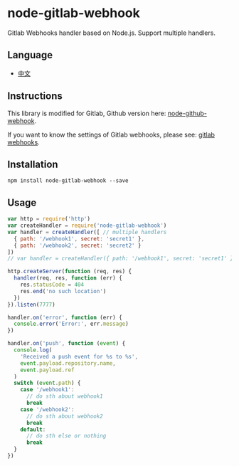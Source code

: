 # node-gitlab-webhook
Gitlab Webhooks handler based on Node.js. Support multiple handlers.

## Language

- [中文](https://github.com/excaliburhan/node-gitlab-webhook/blob/master/docs/zh_CN.md)

## Instructions

This library is modified for Gitlab, Github version here: [node-github-webhook](https://github.com/excaliburhan/node-github-webhook).

If you want to know the settings of Gitlab webhooks, please see: [gitlab webhooks](https://docs.gitlab.com/ee/user/project/integrations/webhooks.html).

## Installation

`npm install node-gitlab-webhook --save`

## Usage

```js
var http = require('http')
var createHandler = require('node-gitlab-webhook')
var handler = createHandler([ // multiple handlers
  { path: '/webhook1', secret: 'secret1' },
  { path: '/webhook2', secret: 'secret2' }
])
// var handler = createHandler({ path: '/webhook1', secret: 'secret1' }) // single handler

http.createServer(function (req, res) {
  handler(req, res, function (err) {
    res.statusCode = 404
    res.end('no such location')
  })
}).listen(7777)

handler.on('error', function (err) {
  console.error('Error:', err.message)
})

handler.on('push', function (event) {
  console.log(
    'Received a push event for %s to %s',
    event.payload.repository.name,
    event.payload.ref
  )
  switch (event.path) {
    case '/webhook1':
      // do sth about webhook1
      break
    case '/webhook2':
      // do sth about webhook2
      break
    default:
      // do sth else or nothing
      break
  }
})
```
